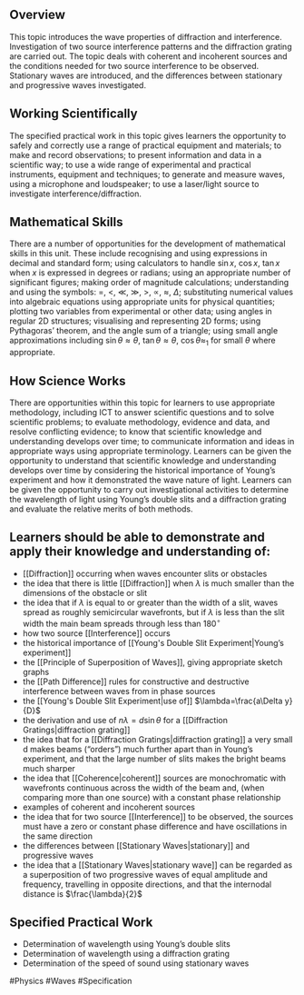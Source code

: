 ## Overview
This topic introduces the wave properties of diffraction and interference. Investigation of two source interference patterns and the diffraction grating are carried out. The topic deals with coherent and incoherent sources and the conditions needed for two source interference to be observed. Stationary waves are introduced, and the differences between stationary and progressive waves investigated.
## Working Scientifically
The specified practical work in this topic gives learners the opportunity to safely and correctly use a range of practical equipment and materials; to make and record observations; to present information and data in a scientific way; to use a wide range of experimental and practical instruments, equipment and techniques; to generate and measure waves, using a microphone and loudspeaker; to use a laser/light source to investigate interference/diffraction.
## Mathematical Skills
There are a number of opportunities for the development of mathematical skills in this unit. These include recognising and using expressions in decimal and standard form; using calculators to handle $\sin x$, $\cos x$, $\tan x$ when $x$ is expressed in degrees or radians; using an appropriate number of significant figures; making order of magnitude calculations; understanding and using the symbols: $=$, $<$, $\ll$, $\gg$, $>$, $\propto$, $\approx$, $\Delta$; substituting numerical values into algebraic equations using appropriate units for physical quantities; plotting two variables from experimental or other data; using
angles in regular 2D structures; visualising and representing 2D forms; using Pythagoras’ theorem, and the angle sum of a triangle; using small angle approximations including $\sin\theta \approx\theta$, $\tan\theta \approx\theta$, $\cos\theta \approx_{1}$ for small $\theta$ where appropriate.
## How Science Works
There are opportunities within this topic for learners to use appropriate methodology, including ICT to answer scientific questions and to solve scientific problems; to evaluate methodology, evidence and data, and resolve conflicting evidence; to know that scientific knowledge and understanding develops over time; to communicate information and ideas in appropriate ways using appropriate terminology. Learners can be given the opportunity to understand that scientific knowledge and understanding develops over time by considering the historical importance of
Young’s experiment and how it demonstrated the wave nature of light. Learners can be given the opportunity to carry out investigational activities to determine the wavelength of light using Young’s double slits and a diffraction grating and evaluate the relative merits of both methods.
## Learners should be able to demonstrate and apply their knowledge and understanding of:
- [[Diffraction]] occurring when waves encounter slits or obstacles
- the idea that there is little [[Diffraction]] when $\lambda$ is much smaller than the dimensions of the obstacle or slit
- the idea that if $\lambda$ is equal to or greater than the width of a slit, waves spread as roughly semicircular wavefronts, but if $\lambda$ is less than the slit width the main beam spreads through less than $180^{\circ}$
- how two source [[Interference]] occurs
- the historical importance of [[Young's Double Slit Experiment|Young’s experiment]]
- the [[Principle of Superposition of Waves]], giving appropriate sketch graphs
- the [[Path Difference]] rules for constructive and destructive interference between waves from in phase sources
- the [[Young's Double Slit Experiment|use of]] $\lambda=\frac{a\Delta y}{D}$
- the derivation and use of $n\lambda=d\sin\theta$ for a [[Diffraction Gratings|diffraction grating]]
- the idea that for a [[Diffraction Gratings|diffraction grating]] a very small d makes beams (“orders”) much further apart than in Young’s experiment, and that the large number of slits makes the bright beams much sharper
- the idea that [[Coherence|coherent]] sources are monochromatic with wavefronts continuous across the width of the beam and, (when comparing more than one source) with a constant phase relationship
- examples of coherent and incoherent sources
- the idea that for two source [[Interference]] to be observed, the sources must have a zero or constant phase difference and have oscillations in the same direction
- the differences between [[Stationary Waves|stationary]] and progressive waves
- the idea that a [[Stationary Waves|stationary wave]] can be regarded as a superposition of two progressive waves of equal amplitude and frequency, travelling in opposite directions, and that the internodal distance is $\frac{\lambda}{2}$
## Specified Practical Work
- Determination of wavelength using Young’s double slits
- Determination of wavelength using a diffraction grating
- Determination of the speed of sound using stationary waves

#Physics #Waves #Specification